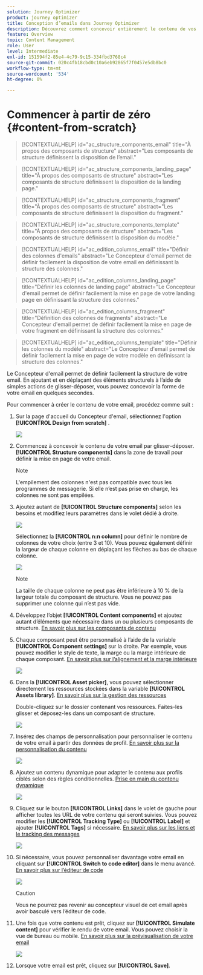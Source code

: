 ```yaml
---
solution: Journey Optimizer
product: journey optimizer
title: Conception d’emails dans Journey Optimizer
description: Découvrez comment concevoir entièrement le contenu de vos emails
feature: Overview
topic: Content Management
role: User
level: Intermediate
exl-id: 151594f2-85e4-4c79-9c15-334fbd3768c4
source-git-commit: 020c4fb18cbd0c10a6eb92865f7f0457e5db8bc0
workflow-type: tm+mt
source-wordcount: '534'
ht-degree: 0%

---
```


# Commencer à partir de zéro {#content-from-scratch}

>[!CONTEXTUALHELP]
>id="ac_structure_components_email"
>title="À propos des composants de structure"
>abstract="Les composants de structure définissent la disposition de l’email."

>[!CONTEXTUALHELP]
>id="ac_structure_components_landing_page"
>title="À propos des composants de structure"
>abstract="Les composants de structure définissent la disposition de la landing page."

>[!CONTEXTUALHELP]
>id="ac_structure_components_fragment"
>title="À propos des composants de structure"
>abstract="Les composants de structure définissent la disposition du fragment."

>[!CONTEXTUALHELP]
>id="ac_structure_components_template"
>title="À propos des composants de structure"
>abstract="Les composants de structure définissent la disposition du modèle."


>[!CONTEXTUALHELP]
>id="ac_edition_columns_email"
>title="Définir des colonnes d&#39;emails"
>abstract="Le Concepteur d&#39;email permet de définir facilement la disposition de votre email en définissant la structure des colonnes."

>[!CONTEXTUALHELP]
>id="ac_edition_columns_landing_page"
>title="Définir les colonnes de landing page"
>abstract="Le Concepteur d&#39;email permet de définir facilement la mise en page de votre landing page en définissant la structure des colonnes."

>[!CONTEXTUALHELP]
>id="ac_edition_columns_fragment"
>title="Définition des colonnes de fragments"
>abstract="Le Concepteur d&#39;email permet de définir facilement la mise en page de votre fragment en définissant la structure des colonnes."

>[!CONTEXTUALHELP]
>id="ac_edition_columns_template"
>title="Définir les colonnes du modèle"
>abstract="Le Concepteur d&#39;email permet de définir facilement la mise en page de votre modèle en définissant la structure des colonnes."


Le Concepteur d&#39;email permet de définir facilement la structure de votre email. En ajoutant et en déplaçant des éléments structurels à l’aide de simples actions de glisser-déposer, vous pouvez concevoir la forme de votre email en quelques secondes.

Pour commencer à créer le contenu de votre email, procédez comme suit :

1. Sur la page d&#39;accueil du Concepteur d&#39;email, sélectionnez l&#39;option **[!UICONTROL Design from scratch]** .

   ![](assets/email_designer.png)

1. Commencez à concevoir le contenu de votre email par glisser-déposer. **[!UICONTROL Structure components]** dans la zone de travail pour définir la mise en page de votre email.

   >[!NOTE]
   >
   >L&#39;empilement des colonnes n&#39;est pas compatible avec tous les programmes de messagerie. Si elle n’est pas prise en charge, les colonnes ne sont pas empilées.

   <!--Once placed in the email, you cannot move nor remove your components unless there is already a content component or a fragment placed inside. This is not true in AJO - TBC?-->

1. Ajoutez autant de **[!UICONTROL Structure components]** selon les besoins et modifiez leurs paramètres dans le volet dédié à droite.

   ![](assets/email_designer_structure_components.png)

   Sélectionnez la **[!UICONTROL n:n column]** pour définir le nombre de colonnes de votre choix (entre 3 et 10). Vous pouvez également définir la largeur de chaque colonne en déplaçant les flèches au bas de chaque colonne.

   ![](assets/email_designer_structure_n-n-colum.png)

   >[!NOTE]
   >
   >La taille de chaque colonne ne peut pas être inférieure à 10 % de la largeur totale du composant de structure. Vous ne pouvez pas supprimer une colonne qui n’est pas vide.

1. Développez l’objet **[!UICONTROL Content components]** et ajoutez autant d’éléments que nécessaire dans un ou plusieurs composants de structure. [En savoir plus sur les composants de contenu](content-components.md)

1. Chaque composant peut être personnalisé à l’aide de la variable **[!UICONTROL Component settings]** sur la droite. Par exemple, vous pouvez modifier le style de texte, la marge ou la marge intérieure de chaque composant. [En savoir plus sur l’alignement et la marge intérieure](alignment-and-padding.md)

   ![](assets/email_designer_structure_component.png)

1. Dans la **[!UICONTROL Asset picker]**, vous pouvez sélectionner directement les ressources stockées dans la variable **[!UICONTROL Assets library]**. [En savoir plus sur la gestion des ressources](assets-essentials.md)

   Double-cliquez sur le dossier contenant vos ressources. Faites-les glisser et déposez-les dans un composant de structure.

   ![](assets/email_designer_asset_picker.png)

1. Insérez des champs de personnalisation pour personnaliser le contenu de votre email à partir des données de profil. [En savoir plus sur la personnalisation du contenu](../personalization/personalize.md)

   ![](assets/email_designer_personalization.png)

1. Ajoutez un contenu dynamique pour adapter le contenu aux profils ciblés selon des règles conditionnelles. [Prise en main du contenu dynamique](../personalization/get-started-dynamic-content.md)

   ![](assets/email_designer_dynamic-content.png)

1. Cliquez sur le bouton **[!UICONTROL Links]** dans le volet de gauche pour afficher toutes les URL de votre contenu qui seront suivies. Vous pouvez modifier les **[!UICONTROL Tracking Type]** ou **[!UICONTROL Label]** et ajouter **[!UICONTROL Tags]** si nécessaire. [En savoir plus sur les liens et le tracking des messages](message-tracking.md)

   ![](assets/email_designer_links.png)

1. Si nécessaire, vous pouvez personnaliser davantage votre email en cliquant sur **[!UICONTROL Switch to code editor]** dans le menu avancé. [En savoir plus sur l’éditeur de code](code-content.md)

   ![](assets/email_designer_switch-to-code.png)

   >[!CAUTION]
   >
   >Vous ne pourrez pas revenir au concepteur visuel de cet email après avoir basculé vers l’éditeur de code.

1. Une fois que votre contenu est prêt, cliquez sur **[!UICONTROL Simulate content]** pour vérifier le rendu de votre email. Vous pouvez choisir la vue de bureau ou mobile. [En savoir plus sur la prévisualisation de votre email](preview.md)

   ![](assets/email_designer_simulate_content.png)

1. Lorsque votre email est prêt, cliquez sur **[!UICONTROL Save]**.

